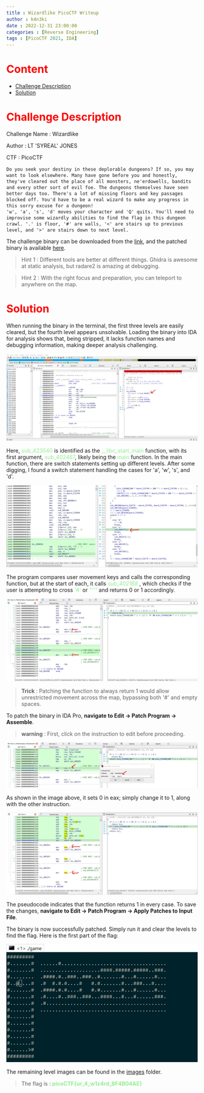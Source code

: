 ```yaml
---
title : Wizardlike PicoCTF Writeup
author : k4n3ki
date : 2022-12-31 23:00:00
categories : [Reverse Engineering]
tags : [PicoCTF 2021, IDA]
---
```


# <span style = "color:red;">Content</span>
- [Challenge Description](#challenge-description)
- [Solution](#solution)

# <span style = "color:red;">Challenge Description</span>

Challenge Name : Wizardlike

Author : LT 'SYREAL' JONES

CTF : PicoCTF
```
Do you seek your destiny in these deplorable dungeons? If so, you may want to look elsewhere. Many have gone before you and honestly, they've cleared out the place of all monsters, ne'erdowells, bandits and every other sort of evil foe. The dungeons themselves have seen better days too. There's a lot of missing floors and key passages blocked off. You'd have to be a real wizard to make any progress in this sorry excuse for a dungeon!
'w', 'a', 's', 'd' moves your character and 'Q' quits. You'll need to improvise some wizardly abilities to find the flag in this dungeon crawl. '.' is floor, '#' are walls, '<' are stairs up to previous level, and '>' are stairs down to next level.
```
The challenge binary can be downloaded from the [link](https://artifacts.picoctf.net/c/150/game), and the patched binary is available [here](/assets/files/20230101/wizardLike/game).

> Hint 1 : Different tools are better at different things. Ghidra is awesome at static analysis, but radare2 is amazing at debugging.

> Hint 2 : With the right focus and preparation, you can teleport to anywhere on the map.

# <span style = "color:red;">Solution</span>

When running the binary in the terminal, the first three levels are easily cleared, but the fourth level appears unsolvable. Loading the binary into IDA for analysis shows that, being stripped, it lacks function names and debugging information, making deeper analysis challenging.

<img alt="alt text" src="/assets/img/20230101/wizardLike/mainfunctionPointer.jpg">

Here, <span style="color: lightgreen;">sub_423540</span> is identified as the <span style="color: lightgreen;">__libc_start_main</span> function, with its first argument, <span style="color: lightgreen;">sub_402467</span>, likely being the <span style="color: lightgreen;">main</span> function. In the main function, there are switch statements setting up different levels. After some digging, I found a switch statement handling the cases for 'a', 'w', 's', and 'd'.

<img alt="alt text" src="/assets/img/20230101/wizardLike/keyCmp.jpg">

The program compares user movement keys and calls the corresponding function, but at the start of each, it calls <span style="color: lightgreen;"> *sub_4021B8* </span>, which checks if the user is attempting to cross <span style="color: lightgreen;"> *'#'* </span> or <span style="color: lightgreen;"> *"''"* </span> and returns 0 or 1 accordingly.

<img alt="alt text" src="/assets/img/20230101/wizardLike/unpatchedAsm.jpg">

> **Trick** : Patching the function to always return 1 would allow unrestricted movement across the map, bypassing both '#' and empty spaces.

To patch the binary in IDA Pro, **navigate to Edit -> Patch Program -> Assemble**. 

> **warning** : First, click on the instruction to edit before proceeding.

<img alt="alt text" src="/assets/img/20230101/wizardLike/patchProgram.jpg">

As shown in the image above, it sets 0 in eax; simply change it to 1, along with the other instruction.

<img alt="alt text" src="/assets/img/20230101/wizardLike/patchedAsm.jpg">

The pseudocode indicates that the function returns 1 in every case. To save the changes, **navigate to Edit → Patch Program → Apply Patches to Input File**.

The binary is now successfully patched. Simply run it and clear the levels to find the flag. Here is the first part of the flag:

<img alt="alt text" src="/assets/img/20230101/wizardLike/levels/level1.jpg">

The remaining level images can be found in the [images](/assets/img/20230101/wizardLike/levels/) folder.

> The flag is : <span style = "color:lightgreen;">**picoCTF{ur_4_w1z4rd_8F4B04AE}**</span>
